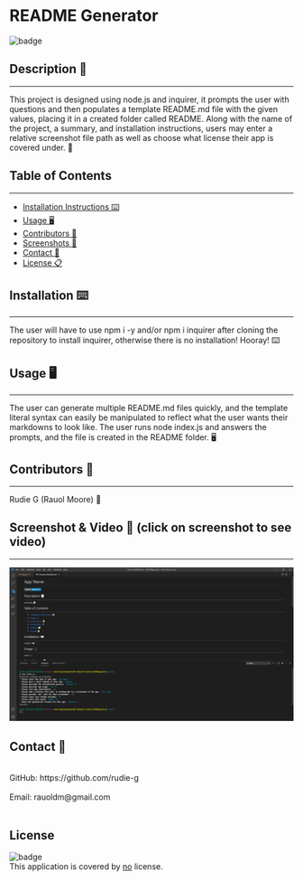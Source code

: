 # README Generator
![badge](https://img.shields.io/badge/license-Open-blue)<br />


## Description 📝 
---
This project is designed using node.js and inquirer, it prompts the user with questions and then populates a template README.md file with the given values, placing it in a created folder called README. Along with the name of the project, a summary, and installation instructions, users may enter a relative screenshot file path as well as choose what license their app is covered under. 📝


## Table of Contents 
--- 
- [Installation Instructions ⌨️](#installation-)
- [Usage 🖥️](#usage-️)
- [Contributors 📜](#contributors-)
- [Screenshots 📸](#screenshots-)
- [Contact 📠](#contact-)
- [License 📋](#license-️)

## Installation ⌨️ 
---
The user will have to use npm i -y and/or npm i inquirer after cloning the repository to install inquirer, otherwise there is no installation! Hooray! ⌨️
  
## Usage 🖥️ 
---
The user can generate multiple README.md files quickly, and the template literal syntax can easily be manipulated to reflect what the user wants their markdowns to look like. The user runs node index.js and answers the prompts, and the file is created in the README folder. 🖥️
  
## Contributors 📜 
---
Rudie G (Rauol Moore) 📜
  
## Screenshot & Video 📸 (click on screenshot to see video)
---
[![READMEgenerate Demo](./images/readmeGeneratorScreenshot.png)](https://drive.google.com/file/d/18ucGaNlNfCKF5zDyT006FmSfVeojQLrX/view?usp=sharing "writemeREADME Demo")

## Contact 📠 
<br />
GitHub: https://github.com/rudie-g
<br />
<br />
Email: rauoldm@gmail.com
<br />
<br />

## License 
![badge](https://img.shields.io/badge/license-Open-blue)
<br />
This application is covered by <a href=""> no</a> license.
